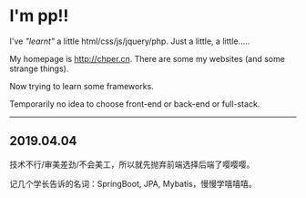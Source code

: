 # I'm pp!!

I've *"learnt"* a little html/css/js/jquery/php. Just a little, a little.....

My homepage is http://chper.cn. There are some my websites (and some strange things).

Now trying to learn some frameworks.

Temporarily no idea to choose front-end or back-end or full-stack.

---

## 2019.04.04

技术不行/审美差劲/不会美工，所以就先抛弃前端选择后端了嘤嘤嘤。

记几个学长告诉的名词：SpringBoot, JPA, Mybatis，慢慢学嘻嘻嘻。